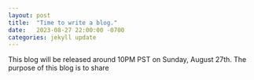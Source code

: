 ```yaml
---
layout: post
title:  "Time to write a blog."
date:   2023-08-27 22:00:00 -0700
categories: jekyll update
---
```

This blog will be released around 10PM PST on Sunday, August 27th.
The purpose of this blog is to share 